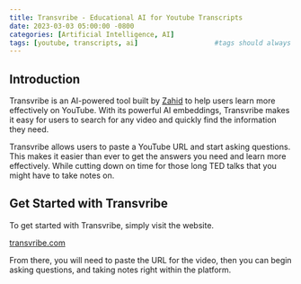 ```yaml
---
title: Transvribe - Educational AI for Youtube Transcripts
date: 2023-03-03 05:00:00 -0800
categories: [Artificial Intelligence, AI]
tags: [youtube, transcripts, ai]                   #tags should always be lowercase
---
```


## Introduction 
Transvribe is an AI-powered tool built by [Zahid](https://twitter.com/zaarheed) to help users learn more effectively on YouTube. With its powerful AI embeddings, Transvribe makes it easy for users to search for any video and quickly find the information they need. 

Transvribe allows users to paste a YouTube URL and start asking questions. This makes it easier than ever to get the answers you need and learn more effectively. While cutting down on time for those long TED talks that you might have to take notes on.

## Get Started with Transvribe

To get started with Transvribe, simply visit the website. 

[transvribe.com](https://www.transvribe.com/?ref=gonzoknows.com)

From there, you will need to paste the URL for the video, then you can begin asking questions, and taking notes right within the platform.